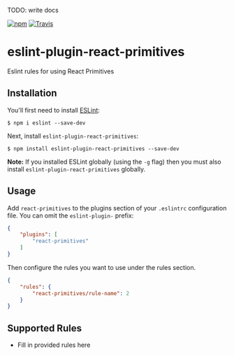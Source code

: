 TODO: write docs

[![npm](https://img.shields.io/npm/v/eslint-plugin-react-primitives.svg)](https://www.npmjs.com/package/eslint-plugin-react-primitives)
[![Travis](https://travis-ci.org/jongold/eslint-plugin-react-primitives.svg?branch=master)](https://travis-ci.org/jongold/eslint-plugin-react-primitives)

# eslint-plugin-react-primitives

Eslint rules for using React Primitives

## Installation

You'll first need to install [ESLint](http://eslint.org):

```
$ npm i eslint --save-dev
```

Next, install `eslint-plugin-react-primitives`:

```
$ npm install eslint-plugin-react-primitives --save-dev
```

**Note:** If you installed ESLint globally (using the `-g` flag) then you must also install `eslint-plugin-react-primitives` globally.

## Usage

Add `react-primitives` to the plugins section of your `.eslintrc` configuration file. You can omit the `eslint-plugin-` prefix:

```json
{
    "plugins": [
        "react-primitives"
    ]
}
```


Then configure the rules you want to use under the rules section.

```json
{
    "rules": {
        "react-primitives/rule-name": 2
    }
}
```

## Supported Rules

* Fill in provided rules here





